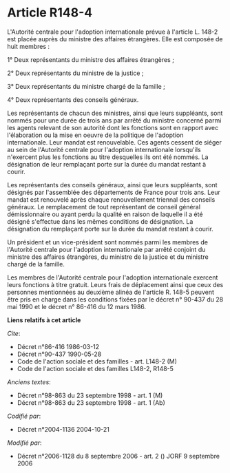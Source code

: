 # Article R148-4

L'Autorité centrale pour l'adoption internationale prévue à l'article L. 148-2 est placée auprès du ministre des affaires
étrangères. Elle est composée de huit membres :

1° Deux représentants du ministre des affaires étrangères ;

2° Deux représentants du ministre de la justice ;

3° Deux représentants du ministre chargé de la famille ;

4° Deux représentants des conseils généraux.

Les représentants de chacun des ministres, ainsi que leurs suppléants, sont nommés pour une durée de trois ans par arrêté du
ministre concerné parmi les agents relevant de son autorité dont les fonctions sont en rapport avec l'élaboration ou la mise
en oeuvre de la politique de l'adoption internationale. Leur mandat est renouvelable. Ces agents cessent de siéger au sein de
l'Autorité centrale pour l'adoption internationale lorsqu'ils n'exercent plus les fonctions au titre desquelles ils ont été
nommés. La désignation de leur remplaçant porte sur la durée du mandat restant à courir.

Les représentants des conseils généraux, ainsi que leurs suppléants, sont désignés par l'assemblée des départements de France
pour trois ans. Leur mandat est renouvelé après chaque renouvellement triennal des conseils généraux. Le remplacement de tout
représentant de conseil général démissionnaire ou ayant perdu la qualité en raison de laquelle il a été désigné s'effectue
dans les mêmes conditions de désignation. La désignation du remplaçant porte sur la durée du mandat restant à courir.

Un président et un vice-président sont nommés parmi les membres de l'Autorité centrale pour l'adoption internationale par
arrêté conjoint du ministre des affaires étrangères, du ministre de la justice et du ministre chargé de la famille.

Les membres de l'Autorité centrale pour l'adoption internationale exercent leurs fonctions à titre gratuit. Leurs frais de
déplacement ainsi que ceux des personnes mentionnées au deuxième alinéa de l'article R. 148-5 peuvent être pris en charge
dans les conditions fixées par le décret n° 90-437 du 28 mai 1990 et le décret n° 86-416 du 12 mars 1986.

**Liens relatifs à cet article**

_Cite_:

  - Décret n°86-416 1986-03-12
  - Décret n°90-437 1990-05-28
  - Code de l'action sociale et des familles - art. L148-2 (M)
  - Code de l'action sociale et des familles L148-2, R148-5

_Anciens textes_:

  - Décret n°98-863 du 23 septembre 1998 - art. 1 (M)
  - Décret n°98-863 du 23 septembre 1998 - art. 1 (Ab)

_Codifié par_:

  - Décret n°2004-1136 2004-10-21

_Modifié par_:

  - Décret n°2006-1128 du 8 septembre 2006 - art. 2 () JORF 9 septembre 2006
